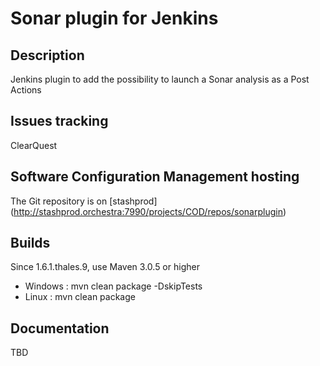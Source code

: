 # Sonar plugin for Jenkins 

## Description

Jenkins plugin to add the possibility to launch a Sonar analysis as a Post Actions

## Issues tracking

ClearQuest

## Software Configuration Management hosting

The Git repository is on [stashprod] (http://stashprod.orchestra:7990/projects/COD/repos/sonarplugin)

## Builds

Since 1.6.1.thales.9, use Maven 3.0.5 or higher
- Windows : mvn clean package -DskipTests
- Linux : mvn clean package 

## Documentation

TBD

